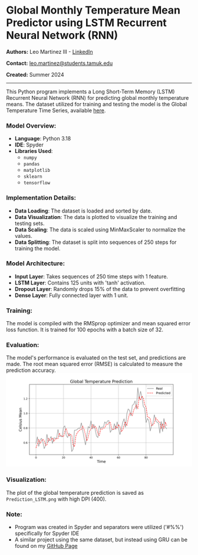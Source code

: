 # Global Monthly Temperature Mean Predictor using LSTM Recurrent Neural Network (RNN)

**Authors:** Leo Martinez III - [LinkedIn](https://www.linkedin.com/in/leo-martinez-iii/)

**Contact:** [leo.martinez@students.tamuk.edu](mailto:leo.martinez@students.tamuk.edu)

**Created:** Summer 2024

---

This Python program implements a Long Short-Term Memory (LSTM) Recurrent Neural Network (RNN) for predicting global monthly temperature means. The dataset utilized for training and testing the model is the Global Temperature Time Series, available [here](https://datahub.io/core/global-temp?ref=hackernoon.com).

### Model Overview:

- **Language**: Python 3.18
- **IDE**: Spyder
- **Libraries Used**:
  - `numpy`
  - `pandas`
  - `matplotlib`
  - `sklearn`
  - `tensorflow`

### Implementation Details:

- **Data Loading**: The dataset is loaded and sorted by date.
- **Data Visualization**: The data is plotted to visualize the training and testing sets.
- **Data Scaling**: The data is scaled using MinMaxScaler to normalize the values.
- **Data Splitting**: The dataset is split into sequences of 250 steps for training the model.

### Model Architecture:

- **Input Layer**: Takes sequences of 250 time steps with 1 feature.
- **LSTM Layer**: Contains 125 units with 'tanh' activation.
- **Dropout Layer**: Randomly drops 15% of the data to prevent overfitting
- **Dense Layer**: Fully connected layer with 1 unit.

### Training:

The model is compiled with the RMSprop optimizer and mean squared error loss function. It is trained for 100 epochs with a batch size of 32.

### Evaluation:

The model's performance is evaluated on the test set, and predictions are made. The root mean squared error (RMSE) is calculated to measure the prediction accuracy.
![Prediction Image](Prediction_LSTM.png)

### Visualization:

The plot of the global temperature prediction is saved as `Prediction_LSTM.png` with high DPI (400).

### Note:

- Program was created in Spyder and separators were utilized ('#%%') specifically for Spyder IDE
- A similar project using the same dataset, but instead using GRU can be found on my [GitHub Page](https://github.com/LeoMartinezTAMUK)

